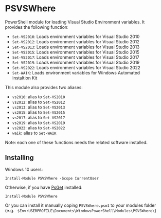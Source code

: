 # PSVSWhere

PowerShell module for loading Visual Studio Environment variables. It provides the following function:

* `Set-VS2010`: Loads environment variables for Visual Studio 2010
* `Set-VS2012`: Loads environment variables for Visual Studio 2012
* `Set-VS2013`: Loads environment variables for Visual Studio 2013
* `Set-VS2015`: Loads environment variables for Visual Studio 2015
* `Set-VS2017`: Loads environment variables for Visual Studio 2017
* `Set-VS2019`: Loads environment variables for Visual Studio 2019
* `Set-VS2022`: Loads environment variables for Visual Studio 2022
* `Set-WAIK`: Loads environment variables for Windows Automated Instaltion Kit

This module also provides two aliases:

* `vs2010`: alias to `Set-VS2010`
* `vs2012`: alias to `Set-VS2012`
* `vs2013`: alias to `Set-VS2013`
* `vs2015`: alias to `Set-VS2015`
* `vs2017`: alias to `Set-VS2017`
* `vs2019`: alias to `Set-VS2019`
* `vs2022`: alias to `Set-VS2022`
* `waik`: alias to `Set-WAIK`

Note: each one of these functions needs the related software installed.

## Installing

Windows 10 users:

    Install-Module PSVSWhere -Scope CurrentUser

Otherwise, if you have [PsGet](http://psget.net/) installed:


    Install-Module PSVSWhere
  
Or you can install it manually coping `PSVSWhere.psm1` to your modules folder (e.g. ` $Env:USERPROFILE\Documents\WindowsPowerShell\Modules\PSVSWhere\`)

